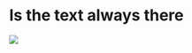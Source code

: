 # Is the text always there
<a href="https://99bd9a1d.readme-game.pages.dev/update">
  <img ismap src="https://50fe7170.readme-game.pages.dev/game.svg">
</a>
